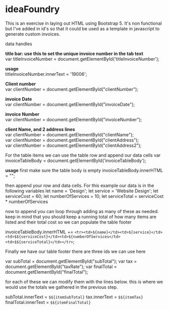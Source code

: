 # ideaFoundry
 
<p>This is an exercise in laying out HTML using Bootstrap 5.
It's non functional but I've added in id's so that it could be used as
a template in javascript to generate custom invoices.</p>

data handles

<strong>title bar: use this to set the unique invoice number in the tab text</strong><br>
var titleInvoiceNumber = document.getElementById('titleInvoiceNumber');

<strong>usage</strong><br>
titleInvoiceNumber.innerText = '19006';

<strong>Client number</strong><br>
var clientNumber = document.getElementById("clientNumber");

<strong>invoice Date</strong><br>
var clientNumber = document.getElementById("invoiceDate");

<strong>invoice Number</strong><br>
var clientNumber = document.getElementById("invoiceNumber");

<strong>client Name, and 2 address lines</strong><br>
var clientNumber = document.getElementById("clientName");<br>
var clientNumber = document.getElementById("clientAddress");<br>
var clientNumber = document.getElementById("clientAddress2");<br>


For the table items we can use the table row and append our data cells
var invoiceTableBody = document.getElementById('invoiceTableBody');

<strong>usage</strong>
first make sure the table body is empty
invoiceTableBody.innerHTML = "";

then append your row and data cells. For this example our data is in the following variables
let name = 'Design';
let service = 'Website Design';
let serviceCost = 60;
let numberOfServices = 10;
let serviceTotal = serviceCost * numberOfServices

now to append you can loop through adding as many of these as needed.
keep in mind that you should keep a running total of how many items are listed and their total
cost so we can populate the table footer

invoiceTableBody.innerHTML += `<tr><td>${name}</td><td>${service}</td><td>$${serviceCost}</td><td>${numberOfServices</td><td>$${serviceTotal}</td></tr>`;


Finally we have our table footer
there are three ids we can use here

var subTotal = document.getElementById("subTotal");
var tax = document.getElementById("taxRate");
var finalTotal = document.getElementById("finalTotal");

for each of these we can modify them with the lines below. this is where we would use the
totals we gathered in the previous step.

subTotal.innerText = `$${itemSubTotal}`
tax.innerText = `$${itemTax}`
finalTotal.innerText = `$${itemFinalTotal}`